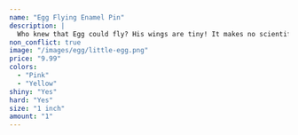 ```yaml
---
name: "Egg Flying Enamel Pin"
description: |
  Who knew that Egg could fly? His wings are tiny! It makes no scientific sense. Now you can have your very own flying Egg that defies the laws of physics.
non_conflict: true
image: "/images/egg/little-egg.png"
price: "9.99"
colors:
  - "Pink"
  - "Yellow"
shiny: "Yes"
hard: "Yes"
size: "1 inch"
amount: "1"
---
```

